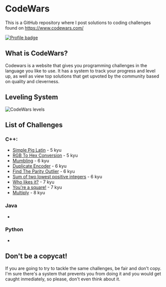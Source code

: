 # CodeWars
This is a GitHub repository where I post solutions to coding challenges found on https://www.codewars.com/

[![Profile badge](https://www.codewars.com/users/danny-b-lee/badges/large?logo=false)](https://www.codewars.com/users/danny-b-lee)

## What is CodeWars?

Codewars is a website that gives you programming challenges in the language you like to use. It has a system to track
your progress and level up, as well as view top solutions that get upvoted by the community based on quality and cleverness.

## Leveling System

![CodeWars levels](https://i.imgur.com/Vm77XMv.png)

## List of Challenges

### C++:

* [Simple Pig Latin](C++/Simple_Pig_Latin.cpp) - 5 kyu
* [RGB To Hex Conversion](C++/RGB_To_Hex_Conversion.cpp) - 5 kyu
* [Mumbling](C++/Mumbling.cpp) - 6 kyu
* [Duplicate Encoder](C++/Duplicate_Encoder.cpp) - 6 kyu
* [Find The Parity Outlier](C++/Find_The_Parity_Outlier.cpp) - 6 kyu
* [Sum of two lowest positive integers](C++/Sum_of_two_lowest_positive_integers.cpp) - 6 kyu
* [Who likes it?](C++/Who_Likes_It.cpp) - 7 kyu
* [You're a square!](C++/Youre_a_Square.cpp) - 7 kyu
* [Multiply](C++/Multiply.cpp) - 8 kyu

### Java

* 

### Python

* 

## Don't be a copycat!

If you are going to try to tackle the same challenges, be fair and don't copy.
I'm sure there's a system that prevents you from doing it and you would get
caught inmediately, so please, don't even think about it.

